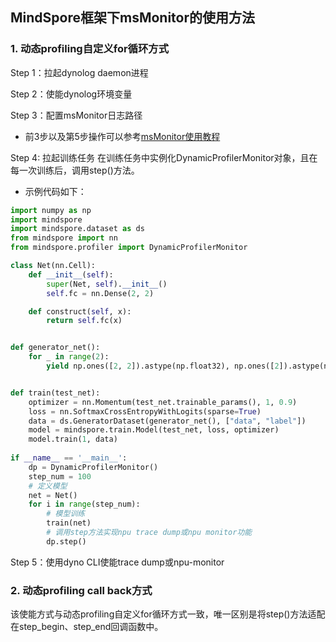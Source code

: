 ## MindSpore框架下msMonitor的使用方法

### 1. 动态profiling自定义for循环方式

Step 1：拉起dynolog daemon进程

Step 2：使能dynolog环境变量

Step 3：配置msMonitor日志路径

- 前3步以及第5步操作可以参考[msMonitor使用教程](/msmonitor/README.md)

Step 4: 拉起训练任务
在训练任务中实例化DynamicProfilerMonitor对象，且在每一次训练后，调用step()方法。
 
- 示例代码如下：
```python
import numpy as np
import mindspore
import mindspore.dataset as ds
from mindspore import nn
from mindspore.profiler import DynamicProfilerMonitor

class Net(nn.Cell):
    def __init__(self):
        super(Net, self).__init__()
        self.fc = nn.Dense(2, 2)

    def construct(self, x):
        return self.fc(x)


def generator_net():
    for _ in range(2):
        yield np.ones([2, 2]).astype(np.float32), np.ones([2]).astype(np.int32)


def train(test_net):
    optimizer = nn.Momentum(test_net.trainable_params(), 1, 0.9)
    loss = nn.SoftmaxCrossEntropyWithLogits(sparse=True)
    data = ds.GeneratorDataset(generator_net(), ["data", "label"])
    model = mindspore.train.Model(test_net, loss, optimizer)
    model.train(1, data)
        
if __name__ == '__main__':
    dp = DynamicProfilerMonitor()
    step_num = 100
    # 定义模型
    net = Net()
    for i in range(step_num):
        # 模型训练
        train(net)
        # 调用step方法实现npu trace dump或npu monitor功能
        dp.step()
```

Step 5：使用dyno CLI使能trace dump或npu-monitor

### 2. 动态profiling call back方式
该使能方式与动态profiling自定义for循环方式一致，唯一区别是将step()方法适配在step_begin、step_end回调函数中。
